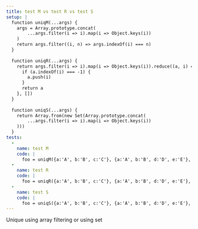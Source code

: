 ```yaml
---
title: test M vs test R vs test S
setup: |
  function uniqM(...args) {
    args = Array.prototype.concat(
        ...args.filter(i => i).map(i => Object.keys(i))
    )
    return args.filter((i, n) => args.indexOf(i) === n)
  }
  
  function uniqR(...args) {
    return args.filter(i => i).map(i => Object.keys(i)).reduce((a, i) => {
      if (a.indexOf(i) === -1) {
        a.push(i)
      }
      return a
    }, [])
  }
  
  function uniqS(...args) {
    return Array.from(new Set(Array.prototype.concat(
        ...args.filter(i => i).map(i => Object.keys(i))
    )))
  }
tests:
  -
    name: test M
    code: |
      foo = uniqM({a:'A', b:'B', c:'C'}, {a:'A', b:'B', d:'D', e:'E'}, {a:'A', c:'C', d:'D', e:'E', f:'F'})
  -
    name: test R
    code: |
      foo = uniqR({a:'A', b:'B', c:'C'}, {a:'A', b:'B', d:'D', e:'E'}, {a:'A', c:'C', d:'D', e:'E', f:'F'})
  -
    name: test S
    code: |
      foo = uniqS({a:'A', b:'B', c:'C'}, {a:'A', b:'B', d:'D', e:'E'}, {a:'A', c:'C', d:'D', e:'E', f:'F'})
---
```

Unique using array filtering or using set
